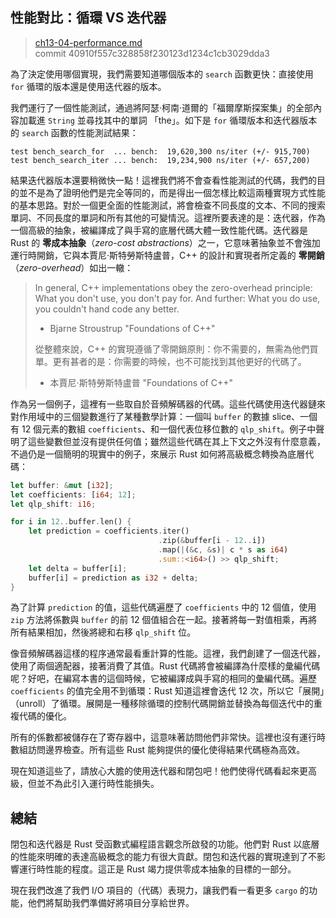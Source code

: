 ## 性能對比：循環 VS 迭代器

> [ch13-04-performance.md](https://github.com/rust-lang/book/blob/master/second-edition/src/ch13-04-performance.md)
> <br>
> commit 40910f557c328858f230123d1234c1cb3029dda3

為了決定使用哪個實現，我們需要知道哪個版本的 `search` 函數更快：直接使用 `for` 循環的版本還是使用迭代器的版本。

我們運行了一個性能測試，通過將阿瑟‧柯南‧道爾的「福爾摩斯探案集」的全部內容加載進 `String` 並尋找其中的單詞 「the」。如下是 `for` 循環版本和迭代器版本的 `search` 函數的性能測試結果：

```text
test bench_search_for  ... bench:  19,620,300 ns/iter (+/- 915,700)
test bench_search_iter ... bench:  19,234,900 ns/iter (+/- 657,200)
```

結果迭代器版本還要稍微快一點！這裡我們將不會查看性能測試的代碼，我們的目的並不是為了證明他們是完全等同的，而是得出一個怎樣比較這兩種實現方式性能的基本思路。對於一個更全面的性能測試，將會檢查不同長度的文本、不同的搜索單詞、不同長度的單詞和所有其他的可變情況。這裡所要表達的是：迭代器，作為一個高級的抽象，被編譯成了與手寫的底層代碼大體一致性能代碼。迭代器是 Rust 的 **零成本抽象**（*zero-cost abstractions*）之一，它意味著抽象並不會強加運行時開銷，它與本賈尼‧斯特勞斯特盧普，C++ 的設計和實現者所定義的 **零開銷**（*zero-overhead*）如出一轍：

> In general, C++ implementations obey the zero-overhead principle: What you don't use, you don't pay for. And further: What you do use, you couldn't hand code any better.
>
> - Bjarne Stroustrup "Foundations of C++"
>
> 從整體來說，C++ 的實現遵循了零開銷原則：你不需要的，無需為他們買單。更有甚者的是：你需要的時候，也不可能找到其他更好的代碼了。
>
> - 本賈尼‧斯特勞斯特盧普 "Foundations of C++"

作為另一個例子，這裡有一些取自於音頻解碼器的代碼。這些代碼使用迭代器鏈來對作用域中的三個變數進行了某種數學計算：一個叫 `buffer` 的數據 slice、一個有 12 個元素的數組 `coefficients`、和一個代表位移位數的 `qlp_shift`。例子中聲明了這些變數但並沒有提供任何值；雖然這些代碼在其上下文之外沒有什麼意義，不過仍是一個簡明的現實中的例子，來展示 Rust 如何將高級概念轉換為底層代碼：

```rust
let buffer: &mut [i32];
let coefficients: [i64; 12];
let qlp_shift: i16;

for i in 12..buffer.len() {
    let prediction = coefficients.iter()
                                 .zip(&buffer[i - 12..i])
                                 .map(|(&c, &s)| c * s as i64)
                                 .sum::<i64>() >> qlp_shift;
    let delta = buffer[i];
    buffer[i] = prediction as i32 + delta;
}
```

為了計算 `prediction` 的值，這些代碼遍歷了 `coefficients` 中的 12 個值，使用 `zip` 方法將係數與 `buffer` 的前 12 個值組合在一起。接著將每一對值相乘，再將所有結果相加，然後將總和右移 `qlp_shift` 位。

像音頻解碼器這樣的程序通常最看重計算的性能。這裡，我們創建了一個迭代器，使用了兩個適配器，接著消費了其值。Rust 代碼將會被編譯為什麼樣的彙編代碼呢？好吧，在編寫本書的這個時候，它被編譯成與手寫的相同的彙編代碼。遍歷 `coefficients` 的值完全用不到循環：Rust 知道這裡會迭代 12 次，所以它「展開」（unroll）了循環。展開是一種移除循環的控制代碼開銷並替換為每個迭代中的重複代碼的優化。

所有的係數都被儲存在了寄存器中，這意味著訪問他們非常快。這裡也沒有運行時數組訪問邊界檢查。所有這些 Rust 能夠提供的優化使得結果代碼極為高效。

現在知道這些了，請放心大膽的使用迭代器和閉包吧！他們使得代碼看起來更高級，但並不為此引入運行時性能損失。

## 總結

閉包和迭代器是 Rust 受函數式編程語言觀念所啟發的功能。他們對 Rust 以底層的性能來明確的表達高級概念的能力有很大貢獻。閉包和迭代器的實現達到了不影響運行時性能的程度。這正是 Rust 竭力提供零成本抽象的目標的一部分。

現在我們改進了我們 I/O 項目的（代碼）表現力，讓我們看一看更多 `cargo` 的功能，他們將幫助我們準備好將項目分享給世界。